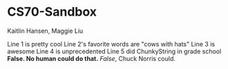 # CS70-Sandbox
Kaitlin Hansen, Maggie Liu

Line 1 is pretty cool
Line 2's favorite words are "cows with hats"
Line 3 is awesome
Line 4 is unprecedented
Line 5 did ChunkyString in grade school **False. No human could do that.** _False_, Chuck Norris could.
